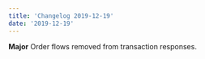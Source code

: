 ```yaml
---
title: 'Changelog 2019-12-19'
date: '2019-12-19'
---
```

**Major** Order flows removed from transaction responses.
